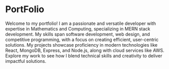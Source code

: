 # PortFolio
Welcome to my portfolio! I am a passionate and versatile developer with expertise in Mathematics and Computing, specializing in MERN stack development.
My skills span software development, web design, and competitive programming, with a focus on creating efficient, user-centric solutions. My projects showcase proficiency in modern technologies like React, MongoDB, Express, and Node.js, along with cloud services like AWS. Explore my work to see how I blend technical skills and creativity to deliver impactful solutions.
